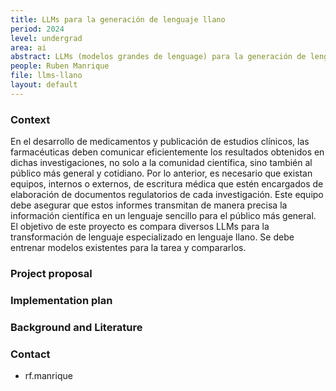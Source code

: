 ```yaml
---
title: LLMs para la generación de lenguaje llano  
period: 2024
level: undergrad
area: ai
abstract: LLMs (modelos grandes de lenguage) para la generación de lenguaje llano 
people: Ruben Manrique
file: llms-llano
layout: default
---
```


### Context

En el desarrollo de medicamentos y publicación de estudios clínicos, las farmacéuticas deben comunicar eficientemente los resultados obtenidos en dichas investigaciones, no solo a la comunidad científica, sino también al público más general y cotidiano. Por lo anterior, es necesario que existan equipos, internos o externos, de escritura médica que estén encargados de elaboración de documentos regulatorios de cada investigación. Este equipo debe asegurar que estos informes transmitan de manera precisa la información científica en un lenguaje sencillo para el público más general. El objetivo de este proyecto es compara diversos LLMs para la transformación de lenguaje especializado en lenguaje llano. Se debe entrenar modelos existentes para la tarea y compararlos.

### Project proposal

### Implementation plan

### Background and Literature

### Contact

- rf.manrique
